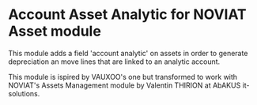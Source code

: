 # Account Asset Analytic for NOVIAT Asset module

This module adds a field 'account analytic' on assets in order to generate depreciation an move lines that are linked to an analytic account.

This module is ispired by VAUXOO's one but transformed to work with NOVIAT's Assets Management module by Valentin THIRION at AbAKUS it-solutions.